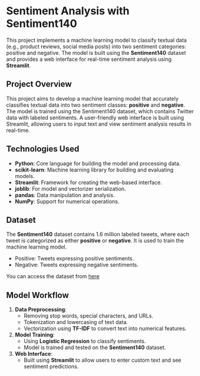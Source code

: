 # **Sentiment Analysis with Sentiment140**

This project implements a machine learning model to classify textual data (e.g., product reviews, social media posts) into two sentiment categories: positive and negative. The model is built using the **Sentiment140** dataset and provides a web interface for real-time sentiment analysis using **Streamlit**.

## **Project Overview**

This project aims to develop a machine learning model that accurately classifies textual data into two sentiment classes: **positive** and **negative**. The model is trained using the Sentiment140 dataset, which contains Twitter data with labeled sentiments. A user-friendly web interface is built using Streamlit, allowing users to input text and view sentiment analysis results in real-time.

## **Technologies Used**

* **Python**: Core language for building the model and processing data.  
* **scikit-learn**: Machine learning library for building and evaluating models.  
* **Streamlit**: Framework for creating the web-based interface.  
* **joblib**: For model and vectorizer serialization.  
* **pandas**: Data manipulation and analysis.  
* **NumPy**: Support for numerical operations.

## **Dataset**

The **Sentiment140** dataset contains 1.6 million labeled tweets, where each tweet is categorized as either **positive** or **negative**. It is used to train the machine learning model.

* Positive: Tweets expressing positive sentiments.  
* Negative: Tweets expressing negative sentiments.

You can access the dataset from [here](https://www.kaggle.com/datasets/kazanova/sentiment140) 

## **Model Workflow**

1. **Data Preprocessing**:  
   * Removing stop words, special characters, and URLs.  
   * Tokenization and lowercasing of text data.  
   * Vectorization using **TF-IDF** to convert text into numerical features.  
2. **Model Training**:  
   * Using **Logistic Regression** to classify sentiments.  
   * Model is trained and tested on the **Sentiment140** dataset.  
3. **Web Interface**:  
   * Built using **Streamlit** to allow users to enter custom text and see sentiment predictions.

